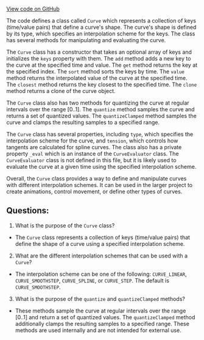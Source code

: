 [View code on GitHub](https://github.com/playcanvas/engine/src/core/math/curve.js)

The code defines a class called `Curve` which represents a collection of keys (time/value pairs) that define a curve's shape. The curve's shape is defined by its type, which specifies an interpolation scheme for the keys. The class has several methods for manipulating and evaluating the curve.

The `Curve` class has a constructor that takes an optional array of keys and initializes the `keys` property with them. The `add` method adds a new key to the curve at the specified time and value. The `get` method returns the key at the specified index. The `sort` method sorts the keys by time. The `value` method returns the interpolated value of the curve at the specified time. The `closest` method returns the key closest to the specified time. The `clone` method returns a clone of the curve object.

The `Curve` class also has two methods for quantizing the curve at regular intervals over the range [0..1]. The `quantize` method samples the curve and returns a set of quantized values. The `quantizeClamped` method samples the curve and clamps the resulting samples to a specified range.

The `Curve` class has several properties, including `type`, which specifies the interpolation scheme for the curve, and `tension`, which controls how tangents are calculated for spline curves. The class also has a private property `_eval` which is an instance of the `CurveEvaluator` class. The `CurveEvaluator` class is not defined in this file, but it is likely used to evaluate the curve at a given time using the specified interpolation scheme.

Overall, the `Curve` class provides a way to define and manipulate curves with different interpolation schemes. It can be used in the larger project to create animations, control movement, or define other types of curves.
## Questions: 
 1. What is the purpose of the `Curve` class?
- The `Curve` class represents a collection of keys (time/value pairs) that define the shape of a curve using a specified interpolation scheme.

2. What are the different interpolation schemes that can be used with a `Curve`?
- The interpolation scheme can be one of the following: `CURVE_LINEAR`, `CURVE_SMOOTHSTEP`, `CURVE_SPLINE`, or `CURVE_STEP`. The default is `CURVE_SMOOTHSTEP`.

3. What is the purpose of the `quantize` and `quantizeClamped` methods?
- These methods sample the curve at regular intervals over the range [0..1] and return a set of quantized values. The `quantizeClamped` method additionally clamps the resulting samples to a specified range. These methods are used internally and are not intended for external use.